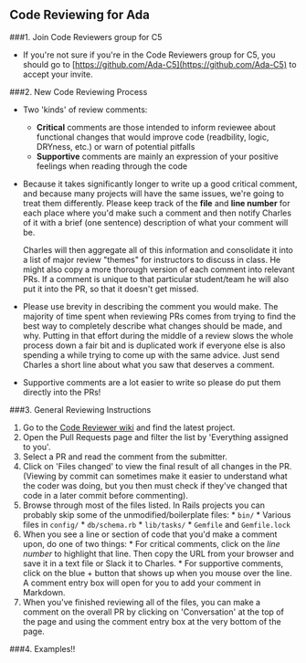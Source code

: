 ## Code Reviewing for Ada

###1. Join Code Reviewers group for C5
  * If you're not sure if you're in the Code Reviewers group for C5, you should go to [https://github.com/Ada-C5](https://github.com/Ada-C5) to accept your invite.

###2. New Code Reviewing Process
  * Two 'kinds' of review comments:
    * **Critical** comments are those intended to inform reviewee about functional changes that would improve code (readbility, logic, DRYness, etc.) or warn of potential pitfalls
    * **Supportive** comments are mainly an expression of your positive feelings when reading through the code
  * Because it takes significantly longer to write up a good critical comment, and because many projects will have the same issues, we're going to treat them differently.
    Please keep track of the **file** and **line number** for each place where you'd make such a comment and then notify Charles of it with a brief (one sentence) description of what your
    comment will be.

    Charles will then aggregate all of this information and consolidate it into a list of major review "themes" for instructors to discuss in class. He might also copy a more
    thorough version of each comment into relevant PRs. If a comment is unique to that particular student/team he will also put it into the PR, so that it doesn't get missed.
  * Please use brevity in describing the comment you would make. The majority of time spent when reviewing PRs comes from trying to find
    the best way to completely describe what changes should be made, and why. Putting in that effort during the middle of a review slows the whole process down a fair bit
    and is duplicated work if everyone else is also spending a while trying to come up with the same advice. Just send Charles a short line about what you saw that deserves a comment.
  * Supportive comments are a lot easier to write so please do put them directly into the PRs!

###3. General Reviewing Instructions
  1. Go to the [Code Reviewer wiki](http://adadevelopersacademy.wiki/Code_Reviewer) and find the latest project.
  1. Open the Pull Requests page and filter the list by 'Everything assigned to you'.
  1. Select a PR and read the comment from the submitter.
  1. Click on 'Files changed' to view the final result of all changes in the PR. (Viewing by commit can sometimes make it easier to understand what the coder was doing, but you
     then must check if they've changed that code in a later commit before commenting).
  1. Browse through most of the files listed. In Rails projects you can probably skip some of the unmodified/boilerplate files:
    * `bin/`
    * Various files in `config/`
    * `db/schema.rb`
    * `lib/tasks/`
    * `Gemfile` and `Gemfile.lock`
  1. When you see a line or section of code that you'd make a comment upon, do one of two things:
    * For critical comments, click on the _line number_ to highlight that line. Then copy the URL from your browser and save it in a text file or Slack it to Charles.
    * For supportive comments, click on the blue + button that shows up when you mouse over the line. A comment entry box will open for you to add your comment in Markdown.
  1. When you've finished reviewing all of the files, you can make a comment on the overall PR by clicking on 'Conversation' at the top of the page and using the comment entry
     box at the very bottom of the page.

###4. Examples!!
